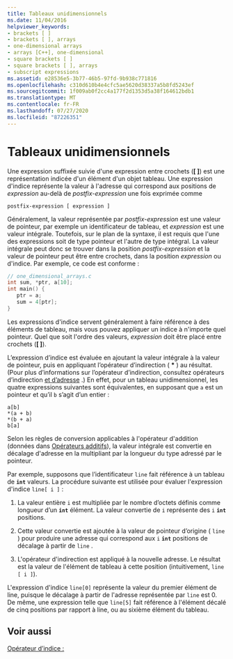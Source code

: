 ```yaml
---
title: Tableaux unidimensionnels
ms.date: 11/04/2016
helpviewer_keywords:
- brackets [ ]
- brackets [ ], arrays
- one-dimensional arrays
- arrays [C++], one-dimensional
- square brackets [ ]
- square brackets [ ], arrays
- subscript expressions
ms.assetid: e28536e5-3b77-46b5-97fd-9b938c771816
ms.openlocfilehash: c310d610b4e4cfc5ae5620d38337a5b8fd5243ef
ms.sourcegitcommit: 1f009ab0f2cc4a177f2d1353d5a38f164612bdb1
ms.translationtype: MT
ms.contentlocale: fr-FR
ms.lasthandoff: 07/27/2020
ms.locfileid: "87226351"
---
```

# <a name="one-dimensional-arrays"></a>Tableaux unidimensionnels

Une expression suffixée suivie d'une expression entre crochets (**[ ]**) est une représentation indicée d'un élément d'un objet tableau. Une expression d'indice représente la valeur à l'adresse qui correspond aux positions de *expression* au-delà de *postfix-expression* une fois exprimée comme

```
postfix-expression [ expression ]
```

Généralement, la valeur représentée par *postfix-expression* est une valeur de pointeur, par exemple un identificateur de tableau, et *expression* est une valeur intégrale. Toutefois, sur le plan de la syntaxe, il est requis que l'une des expressions soit de type pointeur et l'autre de type intégral. La valeur intégrale peut donc se trouver dans la position *postfix-expression* et la valeur de pointeur peut être entre crochets, dans la position *expression* ou d'indice. Par exemple, ce code est conforme :

```c
// one_dimensional_arrays.c
int sum, *ptr, a[10];
int main() {
   ptr = a;
   sum = 4[ptr];
}
```

Les expressions d'indice servent généralement à faire référence à des éléments de tableau, mais vous pouvez appliquer un indice à n'importe quel pointeur. Quel que soit l'ordre des valeurs, *expression* doit être placé entre crochets (**[ ]**).

L’expression d’indice est évaluée en ajoutant la valeur intégrale à la valeur de pointeur, puis en appliquant l’opérateur d’indirection ( <strong>\*</strong> ) au résultat. (Pour plus d’informations sur l’opérateur d’indirection, consultez opérateurs d’indirection [et d’adresse](../c-language/indirection-and-address-of-operators.md) .) En effet, pour un tableau unidimensionnel, les quatre expressions suivantes sont équivalentes, en supposant que `a` est un pointeur et qu’il `b` s’agit d’un entier :

```
a[b]
*(a + b)
*(b + a)
b[a]
```

Selon les règles de conversion applicables à l'opérateur d'addition (données dans [Opérateurs additifs](../c-language/c-additive-operators.md)), la valeur intégrale est convertie en décalage d'adresse en la multipliant par la longueur du type adressé par le pointeur.

Par exemple, supposons que l’identificateur `line` fait référence à un tableau de **`int`** valeurs. La procédure suivante est utilisée pour évaluer l'expression d'indice `line[ i ]` :

1. La valeur entière `i` est multipliée par le nombre d’octets définis comme longueur d’un **`int`** élément. La valeur convertie de `i` représente des `i` **`int`** positions.

1. Cette valeur convertie est ajoutée à la valeur de pointeur d’origine ( `line` ) pour produire une adresse qui correspond aux `i` **`int`** positions de décalage à partir de `line` .

1. L'opérateur d'indirection est appliqué à la nouvelle adresse. Le résultat est la valeur de l'élément de tableau à cette position (intuitivement, `line [ i ]`).

L'expression d'indice `line[0]` représente la valeur du premier élément de line, puisque le décalage à partir de l'adresse représentée par `line` est 0. De même, une expression telle que `line[5]` fait référence à l'élément décalé de cinq positions par rapport à line, ou au sixième élément du tableau.

## <a name="see-also"></a>Voir aussi

[Opérateur d’indice :](../cpp/subscript-operator.md)
